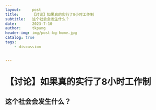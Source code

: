 ```yaml
---
layout:     post
title:      【讨论】如果真的实行了8小时工作制
subtitle:   这个社会会发生什么？
date:       2023-7-10
author:     tkpang
header-img: img/post-bg-home.jpg
catalog: true
tags:
    - discussion


---
```


# 【讨论】如果真的实行了8小时工作制



## 这个社会会发生什么？

